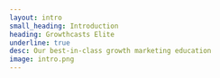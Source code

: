 ```yaml
---
layout: intro
small_heading: Introduction
heading: Growthcasts Elite
underline: true
desc: Our best-in-class growth marketing education
image: intro.png
---
```

